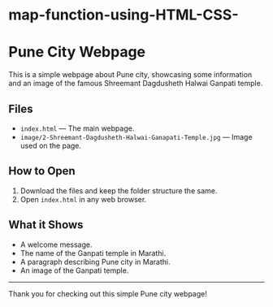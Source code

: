 # map-function-using-HTML-CSS-
# Pune City Webpage

This is a simple webpage about Pune city, showcasing some information and an image of the famous Shreemant Dagdusheth Halwai Ganpati temple.

## Files

- `index.html` — The main webpage.
- `image/2-Shreemant-Dagdusheth-Halwai-Ganapati-Temple.jpg` — Image used on the page.

## How to Open

1. Download the files and keep the folder structure the same.
2. Open `index.html` in any web browser.

## What it Shows

- A welcome message.
- The name of the Ganpati temple in Marathi.
- A paragraph describing Pune city in Marathi.
- An image of the Ganpati temple.

---

Thank you for checking out this simple Pune city webpage!

